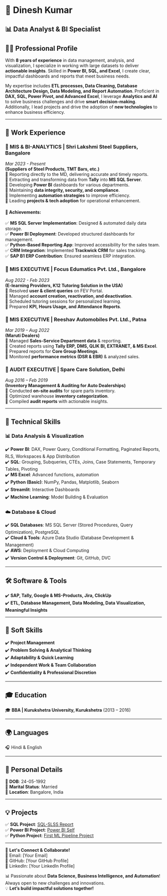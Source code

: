 # 👋 Dinesh Kumar 
## 📊 Data Analyst & BI Specialist

## 👨‍💻 Professional Profile
With **8 years of experience** in data management, analysis, and visualization, I specialize in working with large datasets to deliver **actionable insights**. Skilled in **Power BI, SQL, and Excel**, I create clear, impactful dashboards and reports that meet business needs.

My expertise includes **ETL processes, Data Cleaning, Database Architecture Design, Data Modeling, and Report Automation**. Proficient in **DAX, SQL, Power Pivot, and Advanced Excel**, I leverage **Analytics and AI** to solve business challenges and drive **smart decision-making**. Additionally, I lead projects and drive the adoption of **new technologies** to enhance business efficiency.

---

## 🏢 Work Experience
### **📌 MIS & BI-ANALYTICS | Shri Lakshmi Steel Suppliers, Bangalore**  
*Mar 2023 - Present*  
**(Suppliers of Steel Products, TMT Bars, etc.)**  
🔹 Reporting directly to the MD, delivering accurate and timely reports.  
🔹 Extracting and transforming data from **Tally** into **MS SQL Server**.  
🔹 Developing **Power BI** dashboards for various departments.  
🔹 Maintaining **data integrity, security, and compliance**.  
🔹 Implementing **automation strategies** to improve efficiency.  
🔹 Leading **projects & tech adoption** for operational enhancement.  

#### 🚀 Achievements:
✅ **MS SQL Server Implementation**: Designed & automated daily data storage.  
✅ **Power BI Deployment**: Developed structured dashboards for management.  
✅ **Python-Based Reporting App**: Improved accessibility for the sales team.  
✅ **CRM Integration**: Implemented **Trackwick CRM** for sales tracking.  
✅ **SAP B1 ERP Contribution**: Ensured seamless ERP integration.  

### **📌 MIS EXECUTIVE | Focus Edumatics Pvt. Ltd., Bangalore**  
*Aug 2022 - Feb 2023*  
**(E-learning Providers, K12 Tutoring Solution in the USA)**  
🔹 Resolved **user & client queries** on FEV Portal.  
🔹 Managed **account creation, reactivation, and deactivation**.  
🔹 Scheduled tutoring sessions for personalized learning.  
🔹 Prepared **KPI, Hours Usage, and Attendance Reports**.  

### **📌 MIS EXECUTIVE | Reeshav Automobiles Pvt. Ltd., Patna**  
*Mar 2019 – Aug 2022*  
**(Maruti Dealers)**  
🔹 Managed **Sales-Service Department data** & reporting.  
🔹 Created reports using **Tally ERP, DMS, QLIK BI, EXTRANET, & MS Excel**.  
🔹 Prepared reports for **Core Group Meetings**.  
🔹 Monitored **performance metrics (DSR & EBR)** & analyzed sales.  

### **📌 AUDIT EXECUTIVE | Spare Care Solution, Delhi**  
*Aug 2016 – Feb 2019*  
**(Inventory Management & Auditing for Auto Dealerships)**  
🔹 Conducted **on-site audits** for spare parts inventory.  
🔹 Optimized warehouse **inventory categorization**.  
🔹 Compiled **audit reports** with actionable insights.  

---

## 🔧 Technical Skills
### **📊 Data Analysis & Visualization**
✔️ **Power BI**: DAX, Power Query, Conditional Formatting, Paginated Reports, RLS, Workspaces & App Distribution  
✔️ **SQL**: Grouping, Subqueries, CTEs, Joins, Case Statements, Temporary Tables, Pivoting  
✔️ **MS Excel**: Advanced functions, automation  
✔️ **Python (Basic)**: NumPy, Pandas, Matplotlib, Seaborn  
✔️ **Streamlit**: Interactive Dashboards  
✔️ **Machine Learning**: Model Building & Evaluation  

### **☁️ Database & Cloud**
✔️ **SQL Databases**: MS SQL Server (Stored Procedures, Query Optimization), PostgreSQL  
✔️ **Cloud & Tools**: Azure Data Studio (Database Development & Management)  
✔️ **AWS**: Deployment & Cloud Computing  
✔️ **Version Control & Deployment**: Git, GitHub, DVC  

---

## 🛠️ Software & Tools
✔️ **SAP, Tally, Google & MS-Products, Jira, ClickUp**  
✔️ **ETL, Database Management, Data Modeling, Data Visualization, Meaningful Insights**  

---

## 🤝 Soft Skills
✔️ **Project Management**  
✔️ **Problem Solving & Analytical Thinking**  
✔️ **Adaptability & Quick Learning**  
✔️ **Independent Work & Team Collaboration**  
✔️ **Confidentiality & Professional Discretion**  

---

## 🎓 Education
🎓 **BBA | Kurukshetra University, Kurukshetra** (2013 – 2016)  

---

## 🌍 Languages
🎧 Hindi & English  

---

## 📍 Personal Details
📅 **DOB**: 24-05-1992  
👰 **Marital Status**: Married  
🏡 **Location**: Bangalore, India  

---

## 💡 Projects
✅ **SQL Project**: [SQL-SLSS Report](https://github.com/dinesh008luck/SQL-SLSS_Report)  
✅ **Power BI Project**: [Power BI Self](https://github.com/dinesh008luck/Power-BI-Self)  
✅ **Python Project**: [First ML Pipeline Project](https://github.com/dinesh008luck/First-ML-Pipe-Line-Project-v.01)  

---

🚀 **Let's Connect & Collaborate!**  
📩 Email: [Your Email]  
🔗 GitHub: [Your GitHub Profile]  
🔗 LinkedIn: [Your LinkedIn Profile]  

📊 Passionate about **Data Science, Business Intelligence, and Automation**! Always open to new challenges and innovations.  
💡 **Let’s build impactful solutions together!**



<!--
**dinesh008luck/dinesh008Luck** is a ✨ _special_ ✨ repository because its `README.md` (this file) appears on your GitHub profile.

Here are some ideas to get you started:

- 🔭 I’m currently working on ...
- 🌱 I’m currently learning ...
- 👯 I’m looking to collaborate on ...
- 🤔 I’m looking for help with ...
- 💬 Ask me about ...
- 📫 How to reach me: ...
- 😄 Pronouns: ...
- ⚡ Fun fact: ...
-->
